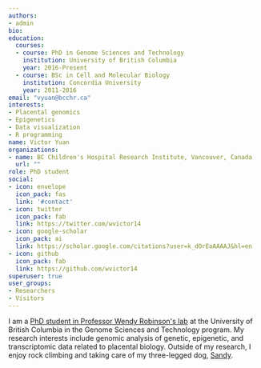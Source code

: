 ```yaml
---
authors:
- admin
bio: 
education:
  courses:
  - course: PhD in Genome Sciences and Technology
    institution: University of British Columbia
    year: 2016-Present
  - course: BSc in Cell and Molecular Biology
    institution: Concordia University
    year: 2011-2016
email: "vyuan@bcchr.ca"
interests:
- Placental genomics
- Epigenetics
- Data visualization
- R programming
name: Victor Yuan
organizations:
- name: BC Children's Hospital Research Institute, Vancouver, Canada
  url: ""
role: PhD student
social:
- icon: envelope
  icon_pack: fas
  link: '#contact'
- icon: twitter
  icon_pack: fab
  link: https://twitter.com/wvictor14
- icon: google-scholar
  icon_pack: ai
  link: https://scholar.google.com/citations?user=k_dOrEoAAAAJ&hl=en
- icon: github
  icon_pack: fab
  link: https://github.com/wvictor14
superuser: true
user_groups:
- Researchers
- Visitors
---
```


I am a [PhD student in Professor Wendy Robinson's lab](https://robinsonresearch.ca/) at the University of British Columbia in the Genome Sciences and Technology program. My research interests include genomic analysis of genetic, epigenetic, and transcriptomic data related to placental biology. Outside of my research, I enjoy rock climbing and taking care of my three-legged dog, [Sandy](blank). 
